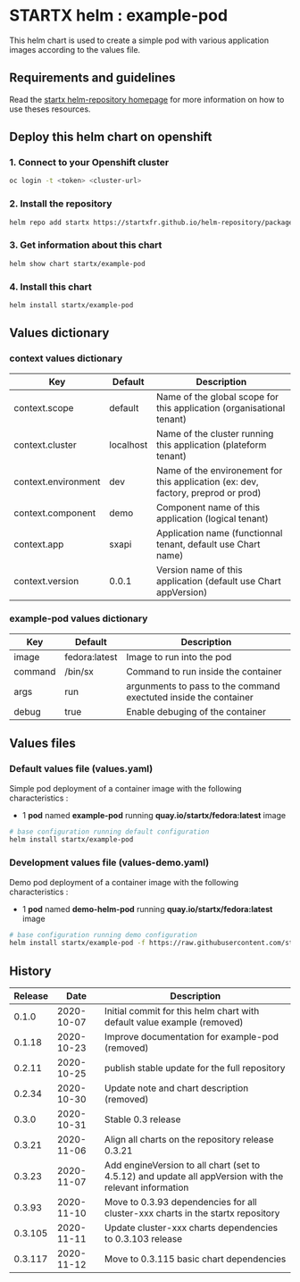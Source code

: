 # STARTX helm : example-pod

This helm chart is used to create a simple pod with various application images according to the values file.

## Requirements and guidelines

Read the [startx helm-repository homepage](https://startxfr.github.io/helm-repository) for
more information on how to use theses resources.

## Deploy this helm chart on openshift

### 1. Connect to your Openshift cluster

```bash
oc login -t <token> <cluster-url>
```

### 2. Install the repository

```bash
helm repo add startx https://startxfr.github.io/helm-repository/packages/
```

### 3. Get information about this chart

```bash
helm show chart startx/example-pod
```

### 4. Install this chart

```bash
helm install startx/example-pod
```

## Values dictionary

### context values dictionary

| Key                 | Default   | Description
| ------------------- | --------- | -----------------------------------------------------
| context.scope       | default   | Name of the global scope for this application (organisational tenant)
| context.cluster     | localhost | Name of the cluster running this application (plateform tenant)
| context.environment | dev       | Name of the environement for this application (ex: dev, factory, preprod or prod)
| context.component   | demo      | Component name of this application (logical tenant)
| context.app         | sxapi     | Application name (functionnal tenant, default use Chart name)
| context.version     | 0.0.1     | Version name of this application (default use Chart appVersion)

### example-pod values dictionary

| Key       | Default       | Description
| --------- | ------------- | -----------------------------------------------------
| image     | fedora:latest | Image to run into the pod
| command   | /bin/sx       | Command to run inside the container
| args      | run           | argunments to pass to the command exectuted inside the container
| debug     | true          | Enable debuging of the container

## Values files

### Default values file (values.yaml)

Simple pod deployment of a container image with the following characteristics :

- 1 **pod** named **example-pod** running **quay.io/startx/fedora:latest** image

```bash
# base configuration running default configuration
helm install startx/example-pod
```

### Development values file (values-demo.yaml)

Demo pod deployment of a container image with the following characteristics :

- 1 **pod** named **demo-helm-pod** running **quay.io/startx/fedora:latest** image

```bash
# base configuration running demo configuration
helm install startx/example-pod -f https://raw.githubusercontent.com/startxfr/helm-repository/master/charts/example-sxapi/values-demo.yaml
```

## History

| Release | Date       | Description
| ------- | ---------- | -----------------------------------------------------
| 0.1.0   | 2020-10-07 | Initial commit for this helm chart with default value example (removed)
| 0.1.18  | 2020-10-23 | Improve documentation for example-pod (removed)
| 0.2.11  | 2020-10-25 | publish stable update for the full repository
| 0.2.34  | 2020-10-30 | Update note and chart description (removed)
| 0.3.0   | 2020-10-31 | Stable 0.3 release
| 0.3.21  | 2020-11-06 | Align all charts on the repository release 0.3.21
| 0.3.23  | 2020-11-07 | Add engineVersion to all chart (set to 4.5.12) and update all appVersion with the relevant information
| 0.3.93  | 2020-11-10 | Move to 0.3.93 dependencies for all cluster-xxx charts in the startx repository
| 0.3.105  | 2020-11-11 | Update cluster-xxx charts dependencies to 0.3.103 release
| 0.3.117  | 2020-11-12 | Move to 0.3.115 basic chart dependencies
